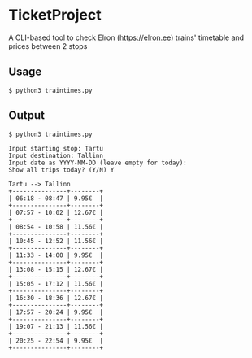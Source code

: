 # TicketProject

A CLI-based tool to check Elron (<https://elron.ee>) trains' timetable and prices between 2 stops

## Usage

```
$ python3 traintimes.py
```

## Output

```
$ python3 traintimes.py

Input starting stop: Tartu
Input destination: Tallinn
Input date as YYYY-MM-DD (leave empty for today): 
Show all trips today? (Y/N) Y

Tartu --> Tallinn
+---------------+--------+
| 06:18 - 08:47 | 9.95€  |
+---------------+--------+
| 07:57 - 10:02 | 12.67€ |
+---------------+--------+
| 08:54 - 10:58 | 11.56€ |
+---------------+--------+
| 10:45 - 12:52 | 11.56€ |
+---------------+--------+
| 11:33 - 14:00 | 9.95€  |
+---------------+--------+
| 13:08 - 15:15 | 12.67€ |
+---------------+--------+
| 15:05 - 17:12 | 11.56€ |
+---------------+--------+
| 16:30 - 18:36 | 12.67€ |
+---------------+--------+
| 17:57 - 20:24 | 9.95€  |
+---------------+--------+
| 19:07 - 21:13 | 11.56€ |
+---------------+--------+
| 20:25 - 22:54 | 9.95€  |
+---------------+--------+

```
